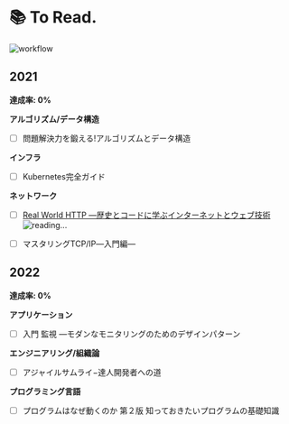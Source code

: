 # 📚 To Read.
![workflow](https://github.com/1keiuu/tech-books/actions/workflows/run-test.yml/badge.svg)

## 2021
**達成率: 0%**

**アルゴリズム/データ構造**

- [ ] 問題解決力を鍛える!アルゴリズムとデータ構造 

**インフラ**

- [ ] Kubernetes完全ガイド 

**ネットワーク**

- [ ] [Real World HTTP ―歴史とコードに学ぶインターネットとウェブ技術](https://github.com/1keiuu/tech-books/tree/main/notes/network/real-world-http) 　<img src='https://user-images.githubusercontent.com/46051957/115986717-907e6700-a5ec-11eb-827f-38c9e3b8c1ff.png' alt='reading...'/> 

- [ ] マスタリングTCP/IP―入門編― 

## 2022
**達成率: 0%**

**アプリケーション**

- [ ] 入門 監視 ―モダンなモニタリングのためのデザインパターン 

**エンジニアリング/組織論**

- [ ] アジャイルサムライ−達人開発者への道 

**プログラミング言語**

- [ ] プログラムはなぜ動くのか 第２版 知っておきたいプログラムの基礎知識 

